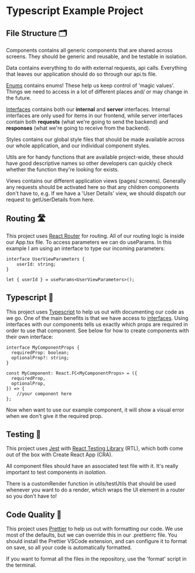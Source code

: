 # Typescript Example Project

## File Structure 🗂️

Components contains all generic components that are shared across screens. They should be generic and reusable, and be testable in isolation.

Data contains everything to do with external requests, api calls. Everything that leaves our application should do so through our api.ts file.

[Enums](https://www.typescriptlang.org/docs/handbook/enums.html) contains enums! These help us keep control of 'magic values'. Things we need to access in a lot of different places and/ or may change in the future.

[Interfaces](https://www.typescriptlang.org/docs/handbook/2/objects.html) contains both our **internal** and **server** interfaces. Internal interfaces are only used for items in our frontend, while server interfaces contain both **requests** (what we're going to send the backend) and **responses** (what we're going to receive from the backend).

Styles contains our global style files that should be made available across our whole application, and our individual component styles.

Utils are for handy functions that are available project-wide, these should have good descriptive names so other developers can quickly check whether the function they're looking for exists.

Views contains our different application views (pages/ screens). Generally any requests should be activated here so that any children components don't have to, e.g. If we have a 'User Details' view, we should dispatch our request to getUserDetails from here.

## Routing 🛣️

This project uses [React Router](https://reactrouter.com/) for routing. All of our routing logic is inside our App.tsx file. To access parameters we can do useParams. In this example I am using an interface to type our incoming parameters:

```
interface UserViewParameters {
	userId: string;
}

let { userId } = useParams<UserViewParameters>();
```

## Typescript 🦾

This project uses [Typescript](https://www.typescriptlang.org/) to help us out with documenting our code as we go. One of the main benefits is that we have access to [interfaces](https://www.typescriptlang.org/docs/handbook/2/objects.html). Using interfaces with our components tells us exactly which props are required in order to use that component. See below for how to create components with their own interface:

```
interface MyComponentProps {
  requiredProp: boolean;
  optionalProp?: string;
}

const MyComponent: React.FC<MyComponentProps> = ({
  requiredProp,
  optionalProp,
}) => {
	//your component here
};
```

Now when want to use our example component, it will show a visual error when we don't give it the required prop.

## Testing 🧪

This project uses [Jest](https://jestjs.io/) with [React Testing Library](https://testing-library.com/docs/react-testing-library/intro/) (RTL), which both come out of the box with Create React App (CRA).

All component files should have an associated test file with it. It's really important to test components _in isolation_.

There is a customRender function in utils/testUtils that should be used whenever you want to do a render, which wraps the UI element in a router so you don't have to!

## Code Quality 🌟

This project uses [Prettier](https://prettier.io/) to help us out with formatting our code. We use most of the defaults, but we can override this in our .prettierrc file. You should install the Prettier VSCode extension, and can configure it to format on save, so all your code is automatically formatted.

If you want to format all the files in the repository, use the 'format' script in the terminal.
